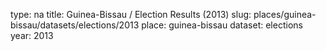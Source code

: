 type: na
title: Guinea-Bissau / Election Results (2013)
slug: places/guinea-bissau/datasets/elections/2013
place: guinea-bissau
dataset: elections
year: 2013
